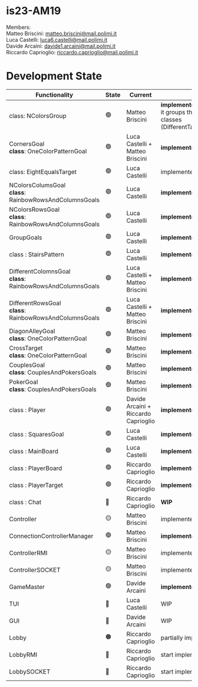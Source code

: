 # is23-AM19

Members: <br>
  Matteo Briscini: matteo.briscini@mail.polimi.it <br>
  Luca Castelli: luca6.castelli@mail.polimi.it <br>
  Davide Arcaini: davide1.arcaini@mail.polimi.it <br>
  Riccardo Caprioglio: riccardo.caprioglio@mail.polimi.it <br>

# Development State

| Functionality                                                      | State           | Current                         | Comment                                                                                                                            |
|--------------------------------------------------------------------|-----------------|---------------------------------|------------------------------------------------------------------------------------------------------------------------------------|
| class: NColorsGroup                                                | :green_circle:  | Matteo Briscini                 | <b>implemented && tested </b><br/> it groups the funcionalities of previouse classes (DifferentTarget,EqualTarget,NElementsTarget) |
| CornersGoal <br> <b>class</b>: OneColorPatternGoal                 | :green_circle:  | Luca Castelli + Matteo Briscini | <b>implemented && tested</b>                                                                                                       |
| class: EightEqualsTarget                                           | :green_circle:  | Luca Castelli                   | implemented && tested                                                                                                              |
| NColorsColumsGoal <br> <b>class</b>: RainbowRowsAndColumnsGoals    | :green_circle:  | Luca Castelli           | <b>implemented && tested</b>                                                                                                       |
| NColorsRowsGoal <br> <b>class</b>: RainbowRowsAndColumnsGoals      | :green_circle:  | Luca Castelli           | <b>implemented && tested</b>                                                                                                       |
| GroupGoals                                                         | :green_circle:  | Luca Castelli                   | <b>implemented && tested</b>                                                                                                       |
| class : StairsPattern                                              | :green_circle:  | Luca Castelli                   | <b>implemented && tested</b>                                                                                                       |
| DifferentColomnsGoal <br> <b>class</b>: RainbowRowsAndColumnsGoals | :green_circle:  | Luca Castelli + Matteo Briscini | <b>implemented && tested</b>                                                                                                       |
| DifferentRowsGoal  <br> <b>class</b>: RainbowRowsAndColumnsGoals   | :green_circle:  | Luca Castelli + Matteo Briscini | <b>implemented && tested</b>                                                                                                       |
| DiagonAlleyGoal <br> <b>class</b>: OneColorPatternGoal             | :green_circle:  | Matteo Briscini                 | <b>implemented && tested</b>                                                                                                       |
| CrossTarget   <br> <b>class</b>: OneColorPatternGoal               | :green_circle:  | Matteo Briscini                 | <b>implemented && tested</b>                                                                                                       |
| CouplesGoal <br> <b>class</b>: CouplesAndPokersGoals               | :green_circle:  | Matteo Briscini                 | <b>implemented && tested</b>                                                                                                       |
| PokerGoal <br> <b>class</b>: CouplesAndPokersGoals                 | :green_circle:  | Matteo Briscini                 | <b>implemented && tested</b>                                                                                                       |
| class : Player                                                     | :green_circle:  | Davide Arcaini + Riccardo Caprioglio                  | <b>implemented && tested</b>                                                                                                       |
| class : SquaresGoal                                                | :green_circle:  | Luca Castelli                   | <b>implemented && tested</b>                                                                                                       |
| class : MainBoard                                                  | :green_circle:  | Luca Castelli                   | <b>implemented && tested</b>                                                                                                       |
| class : PlayerBoard                                                | :green_circle:  | Riccardo Caprioglio             | <b>implemented && tested</b>                                                                                                       |            
| class : PlayerTarget                                               | :green_circle:  | Riccardo Caprioglio             | <b>implemented && tested</b>                                                                                                       |    
| class : Chat                                                       | :red_circle:    | Riccardo Caprioglio             | <b>WIP  </b>                                                                                                                       |    
| Controller                                                         | :yellow_circle: | Matteo Briscini                 | implemented && partially tested                                                                                                    |    
| ConnectionControllerManager                                        | :green_circle:  | Matteo Briscini                 | <b>implemented && tested</b>                                                                                                       |    
| ControllerRMI                                                      | :yellow_circle: | Matteo Briscini                 | implemented && partially tested                                                                                                                        |    
| ControllerSOCKET                                                   | :yellow_circle:    | Matteo Briscini                 | implemented && partially tested                                                                                                                                |    
| GameMaster                                                         | :green_circle:  | Davide Arcaini                  | <b>implemented && tested<b>                                                                                                        |
| TUI                                                                | :red_circle:    |  Luca Castelli                  | WIP                                                                                                                                |
| GUI                                                                | :red_circle:    |  Davide Arcaini                 | WIP                                                                                                                                |
| Lobby                                                              | :orange_circle: | Riccardo Caprioglio             | partially implemented on branch                                                                                                    |    
| LobbyRMI                                                           | :red_circle:    | Riccardo Caprioglio             | start implementation on branch                                                                                                     |    
| LobbySOCKET                                                        | :red_circle:    | Riccardo Caprioglio             | start implementation on branch                                                                                                     |    
